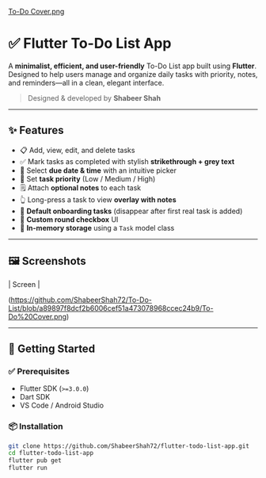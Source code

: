 
[To-Do Cover.png](https://github.com/ShabeerShah72/To-Do-List/blob/a89897f8dcf2b6006cef51a473078968ccec24b9/To-Do%20Cover.png)

# ✅ Flutter To-Do List App

A **minimalist, efficient, and user-friendly** To-Do List app built using **Flutter**. Designed to help users manage and organize daily tasks with priority, notes, and reminders—all in a clean, elegant interface.

> Designed & developed by **Shabeer Shah**

---

## ✨ Features

- 📋 Add, view, edit, and delete tasks
- ✅ Mark tasks as completed with stylish **strikethrough + grey text**
- 📆 Select **due date & time** with an intuitive picker
- 🔺 Set **task priority** (Low / Medium / High)
- 🗒 Attach **optional notes** to each task
- 👆 Long-press a task to view **overlay with notes**
- 🎯 **Default onboarding tasks** (disappear after first real task is added)
- 🔘 **Custom round checkbox** UI
- 🔄 **In-memory storage** using a `Task` model class

---

## 🖼️ Screenshots

| Screen |

(https://github.com/ShabeerShah72/To-Do-List/blob/a89897f8dcf2b6006cef51a473078968ccec24b9/To-Do%20Cover.png)

---

## 🚀 Getting Started

### ✅ Prerequisites

- Flutter SDK (`>=3.0.0`)
- Dart SDK
- VS Code / Android Studio

### 📦 Installation

```bash
git clone https://github.com/ShabeerShah72/flutter-todo-list-app.git
cd flutter-todo-list-app
flutter pub get
flutter run

